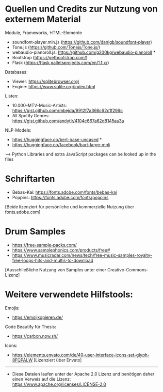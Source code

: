 Quellen und Credits zur Nutzung von externem Material
=========================================

Module, Frameworks, HTML-Elemente
- soundfont-player.min.js (https://github.com/danigb/soundfont-player)
- Tone.js (https://github.com/Tonejs/Tone.js/)
- webaudio-pianoroll.js: https://github.com/g200kg/webaudio-pianoroll *
- Bootstrap (https://getbootstrap.com/)
- Flask (https://flask.palletsprojects.com/en/1.1.x/)

Databases:
- Viewer: https://sqlitebrowser.org/
- Engine: https://www.sqlite.org/index.html

Listen:
- 10.000-MTV-Music-Artists: https://gist.github.com/mbejda/9912f7a366c62c1f296c
- All Spotify Genres: https://gist.github.com/andytlr/4104c667a62d8145aa3a

NLP-Models:
- https://huggingface.co/bert-base-uncased *
- https://huggingface.co/facebook/bart-large-mnli

--> Python Libraries and extra JavaScript packages can be looked up in the files

Schriftarten
=========================================

- Bebas-Kai: https://fonts.adobe.com/fonts/bebas-kai
- Poppins: https://fonts.adobe.com/fonts/poppins

[Beide lizenziert für persönliche und 
kommerzielle Nutzung über fonts.adobe.com]


Drum Samples
=========================================

- https://free-sample-packs.com/
- https://www.samplephonics.com/products/free#
- https://www.musicradar.com/news/tech/free-music-samples-royalty-free-loops-hits-and-multis-to-download

[Ausschließliche Nutzung von Samples 
unter einer Creative-Commons-Lizenz]


Weitere verwendete Hilfstools:
=========================================

Emojis:
- https://emojikopieren.de/

Code Beautify für Thesis:
- https://carbon.now.sh/

Icons:
- https://elements.envato.com/de/40-user-interface-icons-set-glyph-8FQPALW
[Lizenziert über Envato]

  
-----------------------------------------

* Diese Dateien laufen unter der Apache 2.0 Lizenz und benötigen
daher einen Verweis auf die Lizenz:
https://www.apache.org/licenses/LICENSE-2.0
